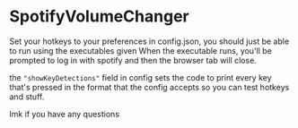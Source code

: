 # SpotifyVolumeChanger

Set your hotkeys to your preferences in config.json, you should just be able to run using the executables given
When the executable runs, you'll be prompted to log in with spotify and then the browser tab will close.

the `"showKeyDetections"` field in config sets the code to print every key that's pressed in the format that the config accepts so you can test hotkeys and stuff.

lmk if you have any questions
